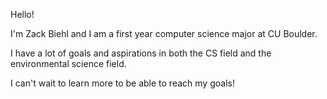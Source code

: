 Hello!

I'm Zack Biehl and I am a first year computer science major at 
CU Boulder.

I have a lot of goals and aspirations in both the CS field and the
environmental science field.

I can't wait to learn more to be able to reach my goals!